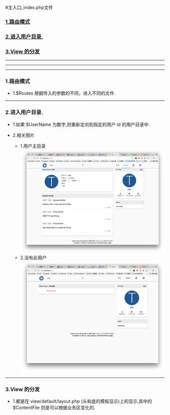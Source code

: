 #主入口_index.php文件

### [1.路由模式](#route_mode)
### [2.进入用户目录.](#user_directory)
### [3.View 的分发](#view_dispatch)
***
***
***

### 1.路由模式<a name="route_mode"/>
* 1.$Routes 根据传入的参数的不同，进入不同的文件.

***

### 2.进入用户目录.<a name="user_directory"/>
* 1.如果 $UserName 为数字,则重新定向到指定的用户 id 的用户目录中.

* 2.相关图片
    * 1.用户主目录
    ![](/assets/ScreenShot2018-01-14_11.00.41.png)
    * 2.没有此用户
    ![](/assets/ScreenShot2018-01-14_11.09.45.png)
    
***

### 3.View 的分发<a name="view_dispatch"/>
* 1.都是在 view/default/layout.php (头和底的模板显示)上的显示,其中的 $ContentFile 则是可以根据业务区变化的.
    